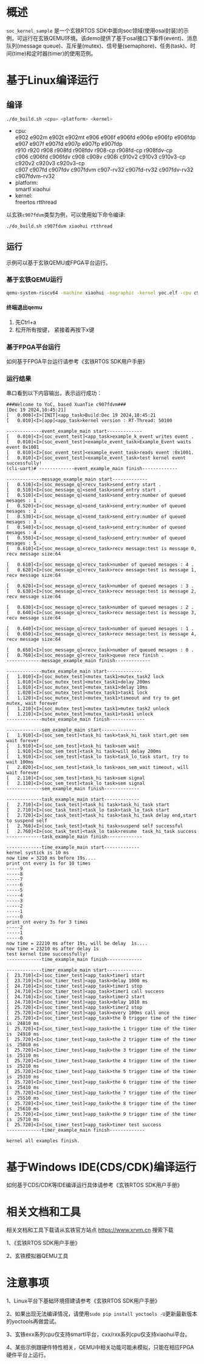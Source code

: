 # 概述

`soc_kernel_sample` 是一个玄铁RTOS SDK中面向soc领域(使用osal封装)的示例，可运行在玄铁QEMU环境。该demo提供了基于osal接口下事件(event)、消息队列(message queue)、互斥量(mutex)、信号量(semaphore)、任务(task)、时间(time)和定时器(timer)的使用范例。

# 基于Linux编译运行

## 编译

```bash
./do_build.sh <cpu> <platform> <kernel>
```
- cpu: <br />
        e902 e902m e902t e902mt e906 e906f e906fd e906p e906fp e906fdp e907 e907f e907fd e907p e907fp e907fdp <br />
        r910 r920 r908 r908fd r908fdv r908-cp r908fd-cp r908fdv-cp <br />
        c906 c906fd c906fdv c908 c908v c908i c910v2 c910v3 c910v3-cp c920v2 c920v3 c920v3-cp <br />
        c907 c907fd c907fdv c907fdvm c907-rv32 c907fd-rv32 c907fdv-rv32 c907fdvm-rv32
- platform: <br />
        smartl xiaohui
- kernel: <br />
        freertos rtthread

以玄铁`c907fdvm`类型为例，可以使用如下命令编译:
```bash
./do_build.sh c907fdvm xiaohui rtthread
```

## 运行

示例可以基于玄铁QEMU或FPGA平台运行。

### 基于玄铁QEMU运行

```bash
qemu-system-riscv64 -machine xiaohui -nographic -kernel yoc.elf -cpu c907fdvm
```

#### 终端退出qemu

1. 先Ctrl+a
2. 松开所有按键， 紧接着再按下x键

### 基于FPGA平台运行

如何基于FPGA平台运行请参考《玄铁RTOS SDK用户手册》

### 运行结果

串口看到以下内容输出，表示运行成功：
​
```cli
###Welcome to YoC, based XuanTie c907fdvm###
[Dec 19 2024,10:45:21]
[   0.000]<I>[INIT]<app_task>Build:Dec 19 2024,10:45:21
[   0.010]<I>[app]<app_task>kernel version : RT-Thread: 50100

-------------event_example_main start-------------
[   0.010]<I>[soc_event_test]<app_task>example_k_event writes event .
[   0.010]<I>[soc_event_test]<example_event_task>Example_Event waits event 0x1001
[   0.010]<I>[soc_event_test]<example_event_task>reads event :0x1001.
[   0.010]<I>[soc_event_test]<example_event_task>test kernel event successfully!
(cli-uart)# -------------event_example_main finish-------------

-------------message_example_main start-------------
[   0.510]<I>[soc_message_q]<recv_task>send_entry start .
[   0.510]<I>[soc_message_q]<send_task>send_entry start .
[   0.510]<I>[soc_message_q]<send_task>send_entry:number of queued mesages : 1 .
[   0.520]<I>[soc_message_q]<send_task>send_entry:number of queued mesages : 2 .
[   0.530]<I>[soc_message_q]<send_task>send_entry:number of queued mesages : 3 .
[   0.540]<I>[soc_message_q]<send_task>send_entry:number of queued mesages : 4 .
[   0.550]<I>[soc_message_q]<send_task>send_entry:number of queued mesages : 5 .
[   0.610]<I>[soc_message_q]<recv_task>recv message:test is message 0, recv message size:64

[   0.610]<I>[soc_message_q]<recv_task>number of queued mesages : 4 .
[   0.620]<I>[soc_message_q]<recv_task>recv message:test is message 1, recv message size:64

[   0.620]<I>[soc_message_q]<recv_task>number of queued mesages : 3 .
[   0.630]<I>[soc_message_q]<recv_task>recv message:test is message 2, recv message size:64

[   0.630]<I>[soc_message_q]<recv_task>number of queued mesages : 2 .
[   0.640]<I>[soc_message_q]<recv_task>recv message:test is message 3, recv message size:64

[   0.640]<I>[soc_message_q]<recv_task>number of queued mesages : 1 .
[   0.650]<I>[soc_message_q]<recv_task>recv message:test is message 4, recv message size:64

[   0.650]<I>[soc_message_q]<recv_task>number of queued mesages : 0 .
[   0.760]<I>[soc_message_q]<recv_task>queue recv finish .
-------------message_example_main finish-------------

-------------mutex_example_main start-------------
[   1.010]<I>[soc_mutex_test]<mutex_task1>mutex_task2 lock
[   1.010]<I>[soc_mutex_test]<mutex_task1>delay 200ms
[   1.010]<I>[soc_mutex_test]<mutex_task1>delay 10ms
[   1.020]<I>[soc_mutex_test]<mutex_task1>task1 lock
[   1.120]<I>[soc_mutex_test]<mutex_task1>timeout and try to get  mutex, wait forever
[   1.210]<I>[soc_mutex_test]<mutex_task1>mutex_task2 unlock
[   1.210]<I>[soc_mutex_test]<mutex_task1>task1 unlock
-------------mutex_example_main finish-------------

-------------sem_example_main start-------------
[   1.910]<I>[soc_sem_test]<task_hi task>task_hi_task start,get sem wait forever
[   1.910]<I>[soc_sem_test]<task_hi task>sem wait
[   1.910]<I>[soc_sem_test]<task_hi task>will delay 200ms
[   1.910]<I>[soc_sem_test]<task_lo task>task_lo_task start, try to wait 100ms
[   2.020]<I>[soc_sem_test]<task_lo task>aos_sem_wait timeout, will wait forever
[   2.110]<I>[soc_sem_test]<task_hi task>sem signal
[   2.110]<I>[soc_sem_test]<task_lo task>sem signal
-------------sem_example_main finish-------------

-------------task_example_main start-------------
[   2.710]<I>[soc_task_test]<task_hi task>task_hi_task start
[   2.710]<I>[soc_task_test]<task_lo task>task_lo_task start
[   2.720]<I>[soc_task_test]<task_hi task>task_hi_task delay end,start to suspend self
[   2.760]<I>[soc_task_test]<task_hi task>suspend self successful
[   2.760]<I>[soc_task_test]<task_lo task>resume  task_hi_task success
-------------task_example_main finish-------------

-------------time_example_main start-------------
kernel systick is 10 ms
now time = 3210 ms before 19s....
print cnt every 1s for 10 times
-----9
-----8
-----7
-----6
-----5
-----4
-----3
-----2
-----1
-----0
print cnt every 3s for 3 times
-----2
-----1
-----0
now time = 22210 ms after 19s, will be delay  1s....
now time = 23210 ms after delay 1s 
test kernel time successfully!
-------------time_example_main finish-------------

-------------timer_example_main start-------------
[  23.710]<I>[soc_timer_test]<app_task>timer1 start
[  23.710]<I>[soc_timer_test]<app_task>delay 1000 ms
[  24.710]<I>[soc_timer_test]<app_task>timer1 stop
[  24.710]<I>[soc_timer_test]<app_task>timer1 call success
[  24.710]<I>[soc_timer_test]<app_task>timer2 start
[  24.710]<I>[soc_timer_test]<app_task>delay 1010 ms
[  25.720]<I>[soc_timer_test]<app_task>timer2 stop
[  25.720]<I>[soc_timer_test]<app_task>every 100ms call once
[  25.720]<I>[soc_timer_test]<app_task>the 0 trigger time of the timer is  24810 ms
[  25.720]<I>[soc_timer_test]<app_task>the 1 trigger time of the timer is  24910 ms
[  25.720]<I>[soc_timer_test]<app_task>the 2 trigger time of the timer is  25010 ms
[  25.720]<I>[soc_timer_test]<app_task>the 3 trigger time of the timer is  25110 ms
[  25.720]<I>[soc_timer_test]<app_task>the 4 trigger time of the timer is  25210 ms
[  25.720]<I>[soc_timer_test]<app_task>the 5 trigger time of the timer is  25310 ms
[  25.720]<I>[soc_timer_test]<app_task>the 6 trigger time of the timer is  25410 ms
[  25.720]<I>[soc_timer_test]<app_task>the 7 trigger time of the timer is  25510 ms
[  25.720]<I>[soc_timer_test]<app_task>the 8 trigger time of the timer is  25610 ms
[  25.720]<I>[soc_timer_test]<app_task>the 9 trigger time of the timer is  25710 ms
[  25.720]<I>[soc_timer_test]<app_task>timer test success
-------------timer_example_main finish-------------

kernel all examples finish.
```

# 基于Windows IDE(CDS/CDK)编译运行

如何基于CDS/CDK等IDE编译运行具体请参考《玄铁RTOS SDK用户手册》

# 相关文档和工具

相关文档和工具下载请从玄铁官方站点 https://www.xrvm.cn 搜索下载

1、《玄铁RTOS SDK用户手册》

2、玄铁模拟器QEMU工具


# 注意事项

1、Linux平台下基础环境搭建请参考《玄铁RTOS SDK用户手册》

2、如果出现无法编译情况，请使用`sudo pip install yoctools -U`更新最新版本的yoctools再做尝试。

3、玄铁exx系列cpu仅支持smartl平台，cxx/rxx系列cpu仅支持xiaohui平台。

4、某些示例跟硬件特性相关，QEMU中相关功能可能未模拟，只能在相应FPGA硬件平台上运行。

